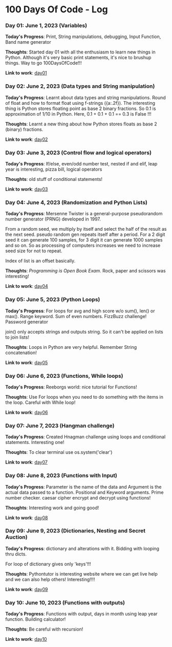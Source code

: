 # 100 Days Of Code - Log

### Day 01: June 1, 2023 (Variables)

**Today's Progress**: Print, String manipulations, debugging, Input 
Function, Band name generator

**Thoughts**: Started day 01 with all the enthusiasm to learn new things in 
Python. Although it's very basic print statements, it's nice to brushup things.
Way to go 100DaysOfCode!!!

**Link to work**: [day01](day01/main.py)

### Day 02: June 2, 2023 (Data types and String manipulation)

**Today's Progress**: Learnt about data types and string manipulations. 
Round of float and how to format float using f-strings ({a:.2f}). The 
interesting thing is Python stores floating point as base 2 binary fractions.
So 0.1 is approximation of 1/10 in Python.
Here, 0.1 + 0.1 + 0.1 == 0.3 is False !!!

**Thoughts**: Learnt a new thing about how Python stores floats as base 2 
(binary) fractions.

**Link to work**: [day02](day02/main.py)

### Day 03: June 3, 2023 (Control flow and logical operators)

**Today's Progress**: If/else, even/odd number test, nested if and elif, 
leap year is interesting, pizza bill, logical operators

**Thoughts**: old stuff of conditional statements!

**Link to work**: [day03](day03/main.py)

### Day 04: June 4, 2023 (Randomization and Python Lists)

**Today's Progress**: Mersenne Twister is a general-purpose pseudorandom 
number generator (PRNG) developed in 1997. 

From a random seed, we multiply by itself and select the half of the result 
as the next seed. pseudo random gen repeats itself after a period. For a 2 
digit seed it can generate 100 samples, for 3 digit it can generate 1000 
samples and so on. So as processing of computers increases we need to 
increase seed size for not to repeat.

Index of list is an offset basically.

**Thoughts**: *Programming is Open Book Exam*. Rock, paper and scissors was 
interesting!

**Link to work**: [day04](day04/main.py)

### Day 05: June 5, 2023 (Python Loops)

**Today's Progress**: For loops for avg and high score w/o sum(), len() or max(). Range keyword. Sum of even numbers. FizzBuzz challenge! Password generator

join() only accepts strings and outputs string. So it can't be applied on lists to join lists! 

**Thoughts**: Loops in Python are very helpful. Remember String concatenation!

**Link to work**: [day05](day05/main.py)

### Day 06: June 6, 2023 (Functions, While loops)

**Today's Progress**: Reeborgs world: nice tutorial for Functions! 


**Thoughts**: Use For loops when you need to do something with the items in the loop. Careful with While loop!

**Link to work**: [day06](day06/main.py)

### Day 07: June 7, 2023 (Hangman challenge)

**Today's Progress**: Created Hnagman challenge using loops and conditional 
statements. Interesting one!

**Thoughts**: To clear terminal use os.system('clear')

**Link to work**: [day07](day07/main.py)

### Day 08: June 8, 2023 (Functions with Input)

**Today's Progress**: Parameter is the name of the data and Argument is the 
actual data passed to a function. Positional and Keyword arguments. Prime 
number checker. caesar cipher encrypt and decrypt using functions!

**Thoughts**: Interesting work and going good!

**Link to work**: [day08](day08/main.py)


### Day 09: June 9, 2023 (Dictionaries, Nesting and Secret Auction)

**Today's Progress**: dictionary and alterations with it. Bidding with 
looping thru dicts.

For loop of dictionary gives only 'keys'!!!

**Thoughts**: Pythontutor is interesting website where we can get live help 
and we can also help others! Interesting!!!!

**Link to work**: [day09](day09/main.py)

### Day 10: June 10, 2023 (Functions with outputs)

**Today's Progress**: Functions with output, days in month using leap year 
function. Building calculator!

**Thoughts**: Be careful with recursion!

**Link to work**: [day10](day10/main.py)